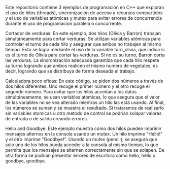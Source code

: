 Este repositorio contiene 3 ejemplos de programación en C++ que exploran el uso de hilos (threads),
sincronización de acceso a recursos compartidos y el uso de variables atómicas y mutex para evitar errores 
de concurrencia durante el uso de programacion paralela o concurrente.

Cortador de verduras:
En este ejemplo, dos hilos (Olivia y Barron) trabajan simultáneamente para cortar verduras. Se utilizan 
variables atómicas para controlar el turno de cada hilo y asegurar que ambos no trabajen al mismo tiempo. 
Esto se logra mediante el uso de la variable turn_olivia, que indica si es el turno de Olivia para cortar 
las verduras. Si no es su turno, Barron corta las verduras. La sincronización adecuada garantiza que cada
hilo respete su turno logrando que ambos realicen el mismo numero de vegetales, es decir, logrando que se
distribuya de forma deseada el trabajo.

Calculadora poco eficas:
En este código, se piden dos números a través de dos hilos diferentes. Uno recoge el primer número y el otro
recoge el segundo número. Para evitar que los hilos accedan a los datos simultáneamente, se usan variables 
atómicas, lo que asegura que el valor de las variables no se vea alterado mientras un hilo las está usando. 
Al final, los números se suman y se muestra el resultado. Si trataramos de realizarlo sin variables atomicas 
u otro metodo de control se podrian solapar valores de entrada o de salida creando errores.

Hello and Goodbye:
Este ejemplo muestra cómo dos hilos pueden imprimir mensajes alternos en la consola usando un mutex. Un hilo 
imprime "Hello!" y el otro imprime "Goodbye!". Usando un mutex (pencil), se asegura que solo uno de los hilos
pueda acceder a la consola al mismo tiempo, lo que permite que los mensajes se alternen correctamente sin que 
se solapen. De otra forma se podrian presentar errores de escritura como hello, hello o goodbye, goodbye.
